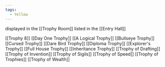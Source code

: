 ```yaml
---
tags:
  - Yellow
---
```

displayed in the [[Trophy Room]]
listed in the [[Entry Hall]]

[[Trophy 8]]
[[Day One Trophy]]
[[A Logical Trophy]]
[[Bullseye Trophy]]
[[Cursed Trophy]]
[[Dare Bird Trophy]]
[[Diploma Trophy]]
[[Explorer's Trophy]]
[[Full House Trophy]]
[[Inheritance Trophy]]
[[Trophy of Drafting]]
[[Trophy of Invention]]
[[Trophy of Sigils]]
[[Trophy of Speed]]
[[Trophy of Trophies]]
[[Trophy of Wealth]]